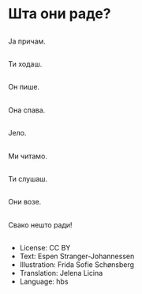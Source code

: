 # Шта они раде?

##
Ја причам.

##
Ти ходаш.

##
Он пише.

##
Она спава.

##
Јело.

##
Ми читамо.

##
Ти слушаш.

##
Они возе.

##
Свако нешто ради!

##
* License: CC BY
* Text: Espen Stranger-Johannessen
* Illustration: Frida Sofie Schønsberg
* Translation: Jelena Licina
* Language: hbs
